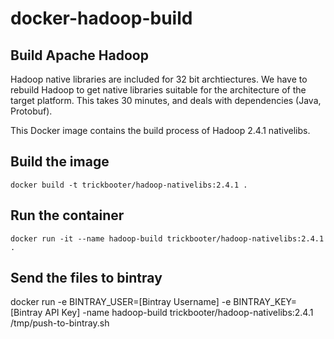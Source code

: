 docker-hadoop-build
===================

## Build Apache Hadoop
Hadoop native libraries are included for 32 bit archtiectures. We have to rebuild Hadoop to get native libraries suitable for the architecture of the target platform. 
This takes 30 minutes, and deals with dependencies (Java, Protobuf).

This Docker image contains the build process of Hadoop 2.4.1 nativelibs.

## Build the image
```
docker build -t trickbooter/hadoop-nativelibs:2.4.1 .
```

## Run the container
```
docker run -it --name hadoop-build trickbooter/hadoop-nativelibs:2.4.1 .
```

## Send the files to bintray
docker run -e BINTRAY_USER=[Bintray Username] -e BINTRAY_KEY=[Bintray API Key] -name hadoop-build trickbooter/hadoop-nativelibs:2.4.1 /tmp/push-to-bintray.sh